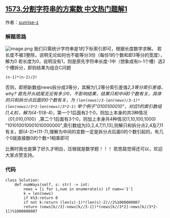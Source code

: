## [1573.分割字符串的方案数 中文热门题解1](https://leetcode.cn/problems/number-of-ways-to-split-a-string/solutions/100000/chun-shu-xue-jie-jin-o1jie-fa-by-sunrise-z)

作者：[sunrise-z](https://leetcode.cn/u/sunrise-z)
### 解题思路
![image.png](https://pic.leetcode-cn.com/1599322554-SruIDJ-image.png)
我们只需统计字符串是1的下标索引即可，根据长度数学求解。
若长度不被3整除，说明无论如何也不能等分3份（每份1的个数和即3等分的宽度），解为0
若长度为0，说明没有1，则是原先字符串长度-1中（想象成有n-1个槽）选2个槽拆分，即则结果为组合C问题
```
(n-1)*(n-2)/2!
```
否则，即把新数组news拆分成3等分，其解为1,2等分索引差值*2,3等分索引差值，why?
首先开头结尾无论有多少0，不影响结果，结果只和中间0个数有关，具体的只和拆分点后面的0个数有关，为
```(len(news)/3-len(news)/3-1)*(len(news)/3*2-len(news)/3*2-1)```
    举个例子"0100100010"，对应1的索引数组[1,4,8]，解为(4-1)*(8-4)，第一个1后面有2个0，则加上本身的共3种情况（01,010,0100）,第二个1后面有3个0，则加上本身共4种情况(1,10,100,1000)
    "101010010001010000000",索引数组为[0,2,4,7,11,13],则解只和拆分点2,4及7,11有关，即(4-2)*(11-7),理解为中间的变数一定是拆分点后面0的个数引起的，有几个0就直接数0的个数+1相乘即可

比赛时我也是算了好久才明白，压根就是数学题！！！
若思路觉得还可以，欢迎大家点赞支持。

### 代码

```python3
class Solution:
    def numWays(self, s: str) -> int:
        news = [i for i,num in enumerate(s) if num=='1']
        k = len(news)
        if k%3:return 0
        if not k:return (len(s)-1)*(len(s)-2)//2%1000000007        
        return (news[k//3]-news[k//3-1])*(news[k//3*2]-news[k//3*2-1])%1000000007
```